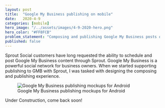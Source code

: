 ```yaml
---
layout: post
title:  "Google My Business publishing on mobile"
date:   2020-4-9  
categories: [mobile]
hero_image: "/../assets/images/4-9-2020-hero.png"
hero_color: "#FF8FCB"
problem_statement: "Composing and publishing Google My Business posts on Sprout for mobile."
published: false
---
```


Sprout Social customers have long requested the ability to schedule and post Google My Business content through Sprout. Google My Business is a powerful social network for business owners. When we started supporting publishing to GMB with Sprout, I was tasked with designing the composing and publishing experience.

<figure>
	<img src="../../../../../../assets/images/gmb-1.png" title="Google My Business publishing mockups for Android" />
	<figcaption class="media-caption center">Google My Business publishing mockups for Android</figcaption>
</figure>

<div class="under-construction"><p>Under Construction, come back soon!</p></div>